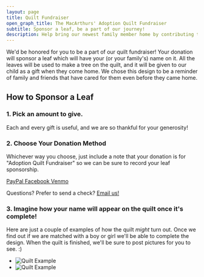 ```yaml
---
layout: page
title: Quilt Fundraiser
open_graph_title: The MacArthurs' Adoption Quilt Fundraiser
subtitle: Sponsor a leaf, be a part of our journey!
description: Help bring our newest family member home by contributing to our quilt fundraiser.
---
```


We'd be honored for you to be a part of our quilt fundraiser! Your donation will sponsor a leaf which will have your (or your family's) name on it. All the leaves will be used to make a tree on the quilt, and it will be given to our child as a gift when they come home. We chose this design to be a reminder of family and friends that have cared for them even before they came home.

## How to Sponsor a Leaf

### 1. Pick an amount to give.
Each and every gift is useful, and we are so thankful for your generosity!

### 2. Choose Your Donation Method
Whichever way you choose, just include a note that your donation is for "Adoption Quilt Fundraiser" so we can be sure to record your leaf sponsorship.

<div class="ButtonGroup">
  <a href="https://paypal.me/alexmacarthur" target="_blank" class="Button">
    PayPal
  </a>
  <a href="http://m.me/axmacarthur" target="_blank" class="Button">
    Facebook
  </a>
  <a href="https://venmo.com/amacarthur" target="_blank" class="Button">
    Venmo
  </a>
</div>

Questions? Prefer to send a check? [Email us!](mailto:ahmacarthur@gmail.com)

### 3. Imagine how your name will appear on the quilt once it's complete!
Here are just a couple of examples of how the quilt _might_ turn out. Once we find out if we are matched with a boy or girl we'll be able to complete the design. When the quilt is finished, we'll be sure to post pictures for you to see. :)

<ul class="ImageRow">
  <li class="ImageRow-item">
    <img class="lazy-load" data-src="/quilt/quilt-1.jpg" alt="Quilt Example">
  </li>

  <li class="ImageRow-item">
    <img class="lazy-load" data-src="/quilt/quilt-2.jpg" alt="Quilt Example">
  </li>
</ul>
